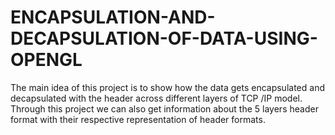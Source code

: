 # ENCAPSULATION-AND-DECAPSULATION-OF-DATA-USING-OPENGL
The main idea of this project is to show how the data gets encapsulated and decapsulated with the header across different layers of TCP /IP model. Through this project we can also get information about the 5 layers header format with their respective representation of header formats.
